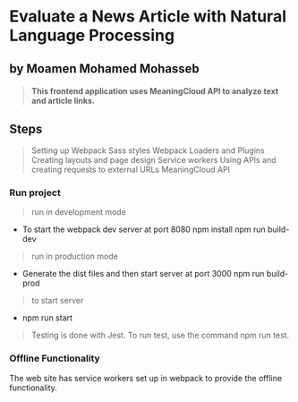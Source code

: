 # Evaluate a News Article with Natural Language Processing
## by Moamen Mohamed Mohasseb
> #### This frontend application uses MeaningCloud API to analyze text and article links.

## Steps
> Setting up Webpack
> Sass styles
> Webpack Loaders and Plugins
> Creating layouts and page design
> Service workers
> Using APIs and creating requests to external URLs MeaningCloud API

### Run project
> run in development mode
* To start the webpack dev server at port 8080 npm install npm 
run build-dev
> run in production mode
* Generate the dist files and then start server at port 3000
npm run build-prod
> to start server
* npm run start
> Testing is done with Jest. To run test, use the command
npm run test.
### Offline Functionality
The web site  has service workers set up in webpack to provide the offline functionality.

